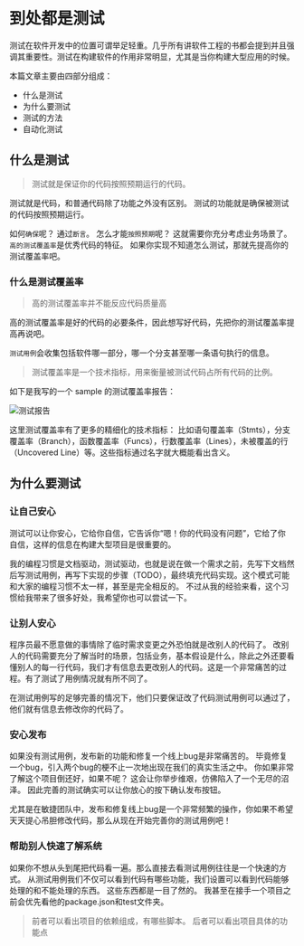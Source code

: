 # 到处都是测试

测试在软件开发中的位置可谓举足轻重。几乎所有讲软件工程的书都会提到并且强调其重要性。测试在构建软件的作用非常明显，尤其是当你构建大型应用的时候。

本篇文章主要由四部分组成：

- 什么是测试
- 为什么要测试
- 测试的方法
- 自动化测试

## 什么是测试

> 测试就是保证你的代码按照预期运行的代码。

测试就是代码，和普通代码除了功能之外没有区别。
测试的功能就是确保被测试的代码按照预期运行。

如何`确保`呢？ 通过`断言`。
怎么才能`按照预期`呢？ 这就需要你充分考虑业务场景了。 `高的测试覆盖率`是优秀代码的特征。 如果你实现不知道怎么测试，那就先提高你的测试覆盖率吧。

### 什么是测试覆盖率

> 高的测试覆盖率并不能反应代码质量高

高的测试覆盖率是好的代码的必要条件，因此想写好代码，先把你的测试覆盖率提高再说吧。

`测试用例`会收集包括软件哪一部分，哪一个分支甚至哪一条语句执行的信息。

> 测试覆盖率是一个技术指标，用来衡量被测试代码占所有代码的比例。

如下是我写的一个 sample 的测试覆盖率报告：

![测试报告](https://github.com/azl397985856/automate-everything/blob/master/illustrations/%E5%9B%BE6.1.png)

这里测试覆盖率有了更多的精细化的技术指标： 比如语句覆盖率（Stmts），分支覆盖率（Branch），函数覆盖率（Funcs），行数覆盖率（Lines），未被覆盖的行（Uncovered Line）等。这些指标通过名字就大概能看出含义。

## 为什么要测试
### 让自己安心
测试可以让你安心，它给你自信，它告诉你“嗯！你的代码没有问题”，它给了你
自信，这样的信息在构建大型项目是很重要的。

我的编程习惯是文档驱动，测试驱动，也就是说在做一个需求之前，先写下文档然后写测试用例，再写下实现的步骤（TODO），最终填充代码实现。这个模式可能和大家的编程习惯不太一样，甚至是完全相反的。 不过从我的经验来看，这个习惯给我带来了很多好处，我希望你也可以尝试一下。

### 让别人安心
程序员最不愿意做的事情除了临时需求变更之外恐怕就是改别人的代码了。
改别人的代码需要充分了解当时的场景，包括业务，基本假设是什么，除此之外还要看懂别人的每一行代码，我们才有信息去更改别人的代码。这是一个非常痛苦的过程。有了测试了用例情况就有所不同了。

在测试用例写的足够完善的情况下，他们只要保证改了代码测试用例可以通过了，
他们就有信息去修改你的代码了。

### 安心发布
如果没有测试用例，发布新的功能和修复一个线上bug是非常痛苦的。
毕竟修复一个bug，引入两个bug的梗不止一次地出现在我们的真实生活之中。
你如果非常了解这个项目倒还好，如果不呢？ 
这会让你举步维艰，仿佛陷入了一个无尽的沼泽。
因此完善的测试确实可以让你放心的按下确认发布按钮。

尤其是在敏捷团队中，发布和修复线上bug是一个非常频繁的操作，你如果不希望天天提心吊胆修改代码，那么从现在开始完善你的测试用例吧！

### 帮助别人快速了解系统
如果你不想从头到尾把代码看一遍。那么直接去看测试用例往往是一个快速的方式。
从测试用例我们不仅可以看到代码有哪些功能，我们设置可以看到代码能够处理的和不能处理的东西。
这些东西都是一目了然的。
我甚至在接手一个项目之前会优先看他的package.json和test文件夹。
> 前者可以看出项目的依赖组成，有哪些脚本。 后者可以看出项目具体的功能点
